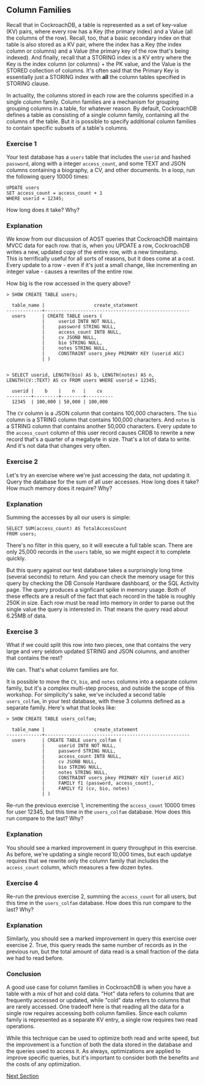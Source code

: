 ## Column Families

Recall that in CockroachDB, a table is represented as a set of key-value (KV) pairs, where every row has a Key (the primary index) and a Value (all the columns of the row).  Recall, too, that a basic secondary index on that table is also stored as a KV pair, where the index has a Key (the index column or columns) and a Value (the primary key of the row that's being indexed).  And finally, recall that a STORING index is a KV entry where the Key is the index column (or columns) + the PK value, and the Value is the STORED collection of columns.  It's often said that the Primary Key is essentially just a STORING index with **all** the column tables specified in STORING clause.

In actuality, the columns stored in each row are the columns specified in a single column family.  Column families are a mechanism for grouping grouping columns in a table, for whatever reason.  By default, CockroachDB defines a table as consisting of a single column family, containing all the columns of the table.  But it is possible to specify additional column families to contain specific subsets of a table's columns. 

### Exercise 1

Your test database has a ```users``` table that includes the ```userid``` and hashed ```password```, along with a integer ```access_count```, and some TEXT and JSON columns containing a biography, a CV, and other documents.  In a loop, run the following  query 10000 times:

```
UPDATE users
SET access_count = access_count + 1
WHERE userid = 12345;
```

How long does it take?  Why? 

### Explanation

We know from our discussion of AOST queries that CockroachDB maintains MVCC data for each row.  that is, when you UPDATE a row, CockroachDB writes a new, updated copy of the entire row, with a new timestamp.  
This is terrifically useful for all sorts of reasons, but it does come at a cost.  Every update to a row - even if it's just a small change, like incrementing an integer value - causes a rewrites of the entire row.  

How big is the row accessed in the query above?  

```
> SHOW CREATE TABLE users;

  table_name |                  create_statement
-------------+-----------------------------------------------------
  users      | CREATE TABLE users (
             |     userid INT8 NOT NULL,
             |     password STRING NULL,
             |     access_count INT8 NULL,
             |     cv JSONB NULL,
             |     bio STRING NULL,
             |     notes STRING NULL,
             |     CONSTRAINT users_pkey PRIMARY KEY (userid ASC)
             | )
             

> SELECT userid, LENGTH(bio) AS b, LENGTH(notes) AS n, LENGTH(CV::TEXT) AS cv FROM users WHERE userid = 12345;

  userid |    b    |    n   |    cv 
---------+---------+--------+----------
  12345  | 100,000 | 50,000 | 100,000
```

The ```CV``` column is a JSON column that contains 100,000 characters.  The ```bio``` column is a STRING column that contains 100,000 characters.  And ```notes``` is a STRING column that contains another 50,000 characters.  Every update to the ```access_count``` column of this user record causes CRDB to rewrite a new record that's a quarter of a megabyte in size.  That's a lot of data to write.  And it's not data that changes very often.  

### Exercise 2

Let's try an exercise where we're just accessing the data, not updating it.  Query the database for the sum of all user accesses.  How long does it take?  How much memory does it require?  Why?

### Explanation

Summing the accesses by all our users is simple:
```
SELECT SUM(access_count) AS TotalAccessCount
FROM users;
```

There's no filter in this query, so it will execute a full table scan.  There are only 25,000 records in the ```users``` table, so we might expect it to complete quickly.  

But this query against our test database takes a surprisingly long time (several seconds) to return.  And you can check the memory usage for this query by checking the DB Console Hardware dashboard, or the SQL Activity page.  The query produces a signficant spike in memory usage.  Both of these effects are a result of the fact that each record in the table is roughly 250K in size.  Each row must be read into memory in order to parse out the single value the query is interested in.  That means the query read about 6.25MB of data.

### Exercise 3

What if we could split this row into two pieces, one that contains the very large and very seldom updated STRING and JSON columns, and another that contains the rest?

We can.  That's what column families are for.

It is possible to move the ```CV```, ```bio```, and ```notes``` columns into a separate column family, but it's a complex multi-step process, and outside the scope of this workshop.  For simplicity's sake, we've included a second table ```users_colfam```, in your test database, with these 3 columns defined as a separate family.  Here's what that looks like:

```
> SHOW CREATE TABLE users_colfam;

  table_name |                  create_statement
-------------+-----------------------------------------------------
  users      | CREATE TABLE users_colfam (
             |     userid INT8 NOT NULL,
             |     password STRING NULL,
             |     access_count INT8 NULL,
             |     cv JSONB NULL,
             |     bio STRING NULL,
             |     notes STRING NULL,
             |     CONSTRAINT users_pkey PRIMARY KEY (userid ASC)
             |     FAMILY f1 (password, access_count),
             |     FAMILY f2 (cv, bio, notes)
             | )
```             

Re-run the previous exercise 1, incrementing the ```access_count```  10000 times for user 12345, but this time in the ```users_colfam``` database.  How does this run compare to the last?  Why?

### Explanation

You should see a marked improvement in query throughput in this exercise.  As before, we're updating a single record 10,000 times, but each updatye requires that we rewrite only the column family that includes the ```access_count``` column, which measures a few dozen bytes.

### Exercise 4

Re-run the previous exercise 2, summing the ```access_count``` for all users, but this time in the ```users_colfam``` database.  How does this run compare to the last?  Why?

### Explanation

Similarly, you should see a marked improvement in query this exercise over exercise 2.  True, this query reads the same number of records as in the previous run, but the total amount of data read is a small fraction of the data we had to read before.  

### Conclusion

A good use case for column families in CockroachDB is when you have a table with a mix of hot and cold data. "Hot" data refers to columns that are frequently accessed or updated, while "cold" data refers to columns that are rarely accessed.  One tradeoff here is that reading all the data for a single row requires accessing both column families.  Since each column family is represented as a separate KV entry, a single row requires two read operations. 

While this technique can be used to optimize both read and write speed, but the improvement is a function of both the data stored in the database and the queries used to access it.  As always, optimizations are applied to improve specific queries, but it's important to consider both the benefits ```and``` the costs of any optimization.

[Next Section](end.md)

